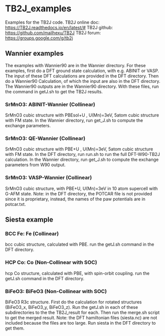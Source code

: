 # TB2J_examples
Examples for the TB2J code.
TB2J online doc: https://TB2J.readthedocs.io/en/latest/#
TB2J github: https://github.com/mailhexu/TB2J
TB2J forum: https://groups.google.com/g/tb2j

## Wannier examples
The examples with Wannier90 are in the Wannier directory.
For these examples, first do a DFT ground state calculation, with e.g. ABINIT or VASP. 
The input of these DFT calculations are provided in the DFT directory. 
Then do a Wannier90 Calculation, of which the input are also in the DFT directory. 
The Wannier90 outputs are in the Wannier90 directory. With these files, run the command in 
getJ.sh to get the TB2J results.


### SrMnO3: ABINIT-Wannier (Collinear)
 SrMnO3 cubic structure with PBEsol+U , U(Mn)=3eV, 5atom cubic structure with FM state. 
 In the Wannier directory, run get_J.sh to compute the exchange parameters.

### SrMnO3: QE-Wannier (Collinear)
 SrMnO3 cubic structure with PBE+U , U(Mn)=3eV, 5atom cubic structure with FM state. 
 In the DFT directory, run run.sh to run the full DFT-W90-TB2J calculation.
 In the Wannier directory, run get_J.sh to compute the exchange parameters from W90 output.


### SrMnO3: VASP-Wannier (Collinear)
  SrMnO3 cubic structure, with PBE+U, U(Mn)=3eV in 10 atom supercell with G-AFM state.
  Note: in the DFT directory, the POTCAR file is not provided since it is proprietary, 
instead, the names of the paw potentials are in potcar.txt.

## Siesta example

### BCC Fe: Fe (Collinear)
 bcc cubic structure, calculated with PBE. 
 run the getJ.sh command in the DFT directory.

### HCP Co: Co (Non-Collinear with SOC)
 hcp Co structure, calculated with PBE, with spin-orbit coupling. 
 run the getJ.sh command in the DFT directory.

### BiFeO3: BiFeO3 (Non-Collinear with SOC)
 BiFeO3 R3c structure. First do the calculation for rotated structures (BiFeO3_x, BiFeO3_y, BiFeO3_z). Run the getJ.sh in each of these subdirectories to the the TB2J_result for each. Then run the merge.sh script to get the merged result. 
Note: the DFT hamiltonian files (siesta.nc) are not included because the files are too large. Run siesta in the DFT directory to get them. 


